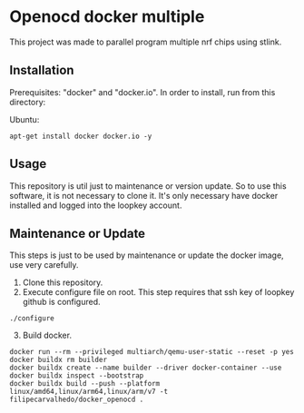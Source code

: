 # Openocd docker multiple

This project was made to parallel program multiple nrf chips using stlink.

## Installation

Prerequisites: "docker" and "docker.io". In order to install, run from this directory:

Ubuntu:
```
apt-get install docker docker.io -y
```

## Usage
This repository is util just to maintenance or version update. So to use this software, it is not necessary to clone it. It's only necessary have docker installed and logged into the loopkey account.

## Maintenance or Update
This steps is just to be used by maintenance or update the docker image, use very carefully.

1. Clone this repository.
2. Execute configure file on root. This step requires that ssh key of loopkey github is configured.
```
./configure
```
3. Build docker.
```
docker run --rm --privileged multiarch/qemu-user-static --reset -p yes
docker buildx rm builder
docker buildx create --name builder --driver docker-container --use
docker buildx inspect --bootstrap
docker buildx build --push --platform linux/amd64,linux/arm64,linux/arm/v7 -t filipecarvalhedo/docker_openocd .
```

